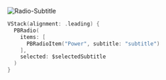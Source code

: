 ![Radio-Subtitle](https://github.com/powerhome/playbook-swift/assets/112719604/47419319-0752-4548-ae8f-7f391e3e71dd)

```swift
VStack(alignment: .leading) {
  PBRadio(
    items: [
      PBRadioItem("Power", subtitle: "subtitle")
    ],
    selected: $selectedSubtitle
  )
}
```
